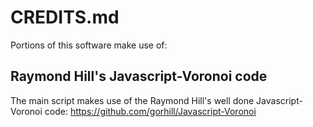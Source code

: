 # CREDITS.md

Portions of this software make use of:

## Raymond Hill's Javascript-Voronoi code

The main script makes use of the Raymond Hill's well done Javascript-Voronoi code:
https://github.com/gorhill/Javascript-Voronoi
